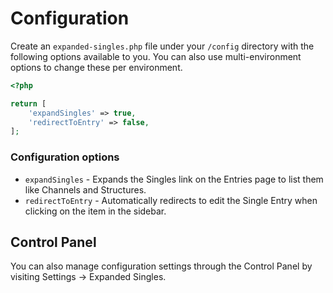 # Configuration

Create an `expanded-singles.php` file under your `/config` directory with the following options available to you. You can also use multi-environment options to change these per environment.

```php
<?php

return [
    'expandSingles' => true,
    'redirectToEntry' => false,
];
```

### Configuration options

- `expandSingles` - Expands the Singles link on the Entries page to list them like Channels and Structures.
- `redirectToEntry` - Automatically redirects to edit the Single Entry when clicking on the item in the sidebar.

## Control Panel

You can also manage configuration settings through the Control Panel by visiting Settings → Expanded Singles.
